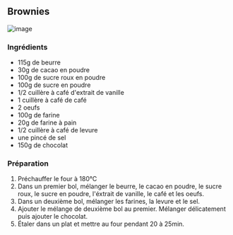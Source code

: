 ## Brownies
![image](img/Brownies.jpg)

### Ingrédients
* 115g de beurre
* 30g de cacao en poudre
* 100g de sucre roux en poudre
* 100g de sucre en poudre
* 1/2 cuillère à café d'extrait de vanille
* 1 cuillère à café de café
* 2 oeufs
* 100g de farine
* 20g de farine à pain
* 1/2 cuillère à café de levure
* une pincé de sel
* 150g de chocolat

### Préparation 
1. Préchauffer le four à 180°C
2. Dans un premier bol, mélanger le beurre, le cacao en poudre, le sucre roux, le sucre en poudre, l'éxtrait de vanille, le café et les oeufs.
3. Dans un deuxième bol, mélanger les farines, la levure et le sel.
4. Ajouter le mélange de deuxième bol au premier. Mélanger délicatement puis ajouter le chocolat. 
5. Étaler dans un plat et mettre au four pendant 20 à 25min. 
